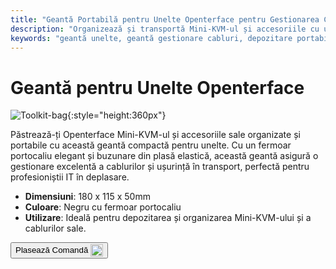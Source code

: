 ```yaml
---
title: "Geantă Portabilă pentru Unelte Openterface pentru Gestionarea Cablurilor"
description: "Organizează și transportă Mini-KVM-ul și accesoriile cu ușurință folosind geanta noastră portabilă pentru unelte, cu gestionare excelentă a cablurilor."
keywords: "geantă unelte, geantă gestionare cabluri, depozitare portabilă, geantă Openterface"
---
```


# Geantă pentru Unelte Openterface

![Toolkit-bag](https://assets.openterface.com/images/product/part/OP-06-BAG-TOOLKIT.webp){:style="height:360px"}

Păstrează-ți Openterface Mini-KVM-ul și accesoriile sale organizate și portabile cu această geantă compactă pentru unelte. Cu un fermoar portocaliu elegant și buzunare din plasă elastică, această geantă asigură o gestionare excelentă a cablurilor și ușurință în transport, perfectă pentru profesioniștii IT în deplasare.

- **Dimensiuni**: 180 x 115 x 50mm
- **Culoare**: Negru cu fermoar portocaliu
- **Utilizare**: Ideală pentru depozitarea și organizarea Mini-KVM-ului și a cablurilor sale.

<button class="md-button" onclick="window.location.href='https://shop.techxartisan.com/products/openterface-toolkit-bag'"> Plasează Comandă <img src="https://assets.openterface.com/images/trademark/txa.svg" alt="TxA Shop" style="vertical-align: middle; height: 20px;"></button>